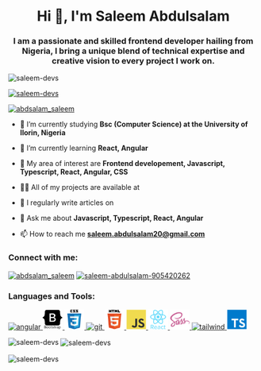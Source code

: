 <h1 align="center">Hi 👋, I'm Saleem Abdulsalam</h1>
<h3 align="center">I am a passionate and skilled frontend developer hailing from Nigeria, I bring a unique blend of technical expertise and creative vision to every project I work on.</h3>

<p align="left"> <img src="https://komarev.com/ghpvc/?username=saleem-devs&label=Profile%20views&color=0e75b6&style=flat" alt="saleem-devs" /> </p>

<p align="left"> <a href="https://github.com/ryo-ma/github-profile-trophy"><img src="https://github-profile-trophy.vercel.app/?username=saleem-devs" alt="saleem-devs" /></a> </p>

<p align="left"> <a href="https://twitter.com/abdsalam_saleem" target="blank"><img src="https://img.shields.io/twitter/follow/abdsalam_saleem?logo=twitter&style=for-the-badge" alt="abdsalam_saleem" /></a> </p>

- 🔭 I’m currently studying **Bsc (Computer Science) at the University of Ilorin, Nigeria**

- 🌱 I’m currently learning **React, Angular**

- 👯 My area of interest are **Frontend developement, Javascript, Typescript, React, Angular, CSS**

- 👨‍💻 All of my projects are available at <!--portfolio in development-->

- 📝 I regularly write articles on <!--blog in development-->

- 💬 Ask me about **Javascript, Typescript, React, Angular**

- 📫 How to reach me **saleem.abdulsalam20@gmail.com**

<h3 align="left">Connect with me:</h3>
<p align="left">
<a href="https://twitter.com/abdsalam_saleem" target="blank"><img align="center" src="https://raw.githubusercontent.com/rahuldkjain/github-profile-readme-generator/master/src/images/icons/Social/twitter.svg" alt="abdsalam_saleem" height="30" width="40" /></a>
<a href="https://linkedin.com/in/saleem-abdulsalam-905420262" target="blank"><img align="center" src="https://raw.githubusercontent.com/rahuldkjain/github-profile-readme-generator/master/src/images/icons/Social/linked-in-alt.svg" alt="saleem-abdulsalam-905420262" height="30" width="40" /></a>
</p>

<h3 align="left">Languages and Tools:</h3>
<p align="left"> <a href="https://angular.io" target="_blank" rel="noreferrer"> <img src="https://angular.io/assets/images/logos/angular/angular.svg" alt="angular" width="40" height="40"/> </a> <a href="https://getbootstrap.com" target="_blank" rel="noreferrer"> <img src="https://raw.githubusercontent.com/devicons/devicon/master/icons/bootstrap/bootstrap-plain-wordmark.svg" alt="bootstrap" width="40" height="40"/> </a> <a href="https://www.w3schools.com/css/" target="_blank" rel="noreferrer"> <img src="https://raw.githubusercontent.com/devicons/devicon/master/icons/css3/css3-original-wordmark.svg" alt="css3" width="40" height="40"/> </a> <a href="https://git-scm.com/" target="_blank" rel="noreferrer"> <img src="https://www.vectorlogo.zone/logos/git-scm/git-scm-icon.svg" alt="git" width="40" height="40"/> </a> <a href="https://www.w3.org/html/" target="_blank" rel="noreferrer"> <img src="https://raw.githubusercontent.com/devicons/devicon/master/icons/html5/html5-original-wordmark.svg" alt="html5" width="40" height="40"/> </a> <a href="https://developer.mozilla.org/en-US/docs/Web/JavaScript" target="_blank" rel="noreferrer"> <img src="https://raw.githubusercontent.com/devicons/devicon/master/icons/javascript/javascript-original.svg" alt="javascript" width="40" height="40"/> </a> <a href="https://reactjs.org/" target="_blank" rel="noreferrer"> <img src="https://raw.githubusercontent.com/devicons/devicon/master/icons/react/react-original-wordmark.svg" alt="react" width="40" height="40"/> </a> <a href="https://sass-lang.com" target="_blank" rel="noreferrer"> <img src="https://raw.githubusercontent.com/devicons/devicon/master/icons/sass/sass-original.svg" alt="sass" width="40" height="40"/> </a> <a href="https://tailwindcss.com/" target="_blank" rel="noreferrer"> <img src="https://www.vectorlogo.zone/logos/tailwindcss/tailwindcss-icon.svg" alt="tailwind" width="40" height="40"/> </a> <a href="https://www.typescriptlang.org/" target="_blank" rel="noreferrer"> <img src="https://raw.githubusercontent.com/devicons/devicon/master/icons/typescript/typescript-original.svg" alt="typescript" width="40" height="40"/> </a> </p>

<p><img align="left" src="https://github-readme-stats.vercel.app/api/top-langs?username=saleem-devs&show_icons=true&locale=en&layout=compact" alt="saleem-devs" /></p>

<p>&nbsp;<img align="center" src="https://github-readme-stats.vercel.app/api?username=saleem-devs&show_icons=true&locale=en" alt="saleem-devs" /></p>

<p><img align="center" src="https://github-readme-streak-stats.herokuapp.com/?user=saleem-devs&" alt="saleem-devs" /></p>
